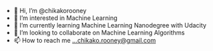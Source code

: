 - 👋 Hi, I’m @chikakorooney
- 👀 I’m interested in Machine Learning
- 🌱 I’m currently learning Machine Learning Nanodegree with Udacity
- 💞️ I’m looking to collaborate on Machine Learning Algorithms
- 📫 How to reach me ...chikako.rooney@gmail.com

<!---
chikakorooney/chikakorooney is a ✨ special ✨ repository because its `README.md` (this file) appears on your GitHub profile.
You can click the Preview link to take a look at your changes.
--->
